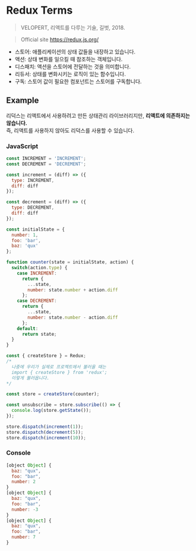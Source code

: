 # Redux Terms
> VELOPERT, 리액트를 다루는 기술, 길벗, 2018.

> Official site https://redux.js.org/

- 스토어: 애플리케이션의 상태 값들을 내장하고 있습니다.
- 액션: 상태 변화를 일으킬 때 참조하는 객체입니다.
- 디스패치: 액션을 스토어에 전달하는 것을 의미합니다.
- 리듀서: 상태를 변화시키는 로직이 있는 함수입니다.
- 구독: 스토어 값이 필요한 컴포넌트는 스토어를 구독합니다.

## Example
리덕스는 리액트에서 사용하려고 만든 상태관리 라이브러리지만, **리액트에 의존하지는 않습니다.** <br>
즉, 리액트를 사용하지 않아도 리덕스를 사용할 수 있습니다.

### JavaScript
```js
const INCREMENT = 'INCREMENT';
const DECREMENT = 'DECREMENT';

const increment = (diff) => ({
  type: INCREMENT,
  diff: diff
});

const decrement = (diff) => ({
  type: DECREMENT,
  diff: diff
});

const initialState = {
  number: 1,
  foo: 'bar',
  baz: 'qux'
};

function counter(state = initialState, action) {
  switch(action.type) {
    case INCREMENT:
      return {
        ...state,
        number: state.number + action.diff
      };
    case DECREMENT:
      return {
        ...state,
        number: state.number - action.diff
      };
    default:
      return state;
  }
}

const { createStore } = Redux;
/*
  나중에 우리가 실제로 프로젝트에서 불러올 때는
  import { createStore } from 'redux';
  이렇게 불러옵니다.
*/

const store = createStore(counter);

const unsubscribe = store.subscribe(() => {
  console.log(store.getState());
});

store.dispatch(increment(1));
store.dispatch(decrement(5));
store.dispatch(increment(10));
```

### Console
```js
[object Object] {
  baz: "qux",
  foo: "bar",
  number: 2
}
[object Object] {
  baz: "qux",
  foo: "bar",
  number: -3
}
[object Object] {
  baz: "qux",
  foo: "bar",
  number: 7
}
```
